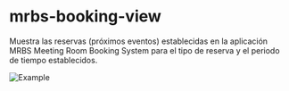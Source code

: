 # mrbs-booking-view

Muestra las reservas (próximos eventos) establecidas en la aplicación MRBS Meeting Room Booking System para el tipo de reserva y el periodo de tiempo establecidos. 

![Example](https://github.com/n7rc/mrbs-booking-type-view/blob/master/example/example.png)
